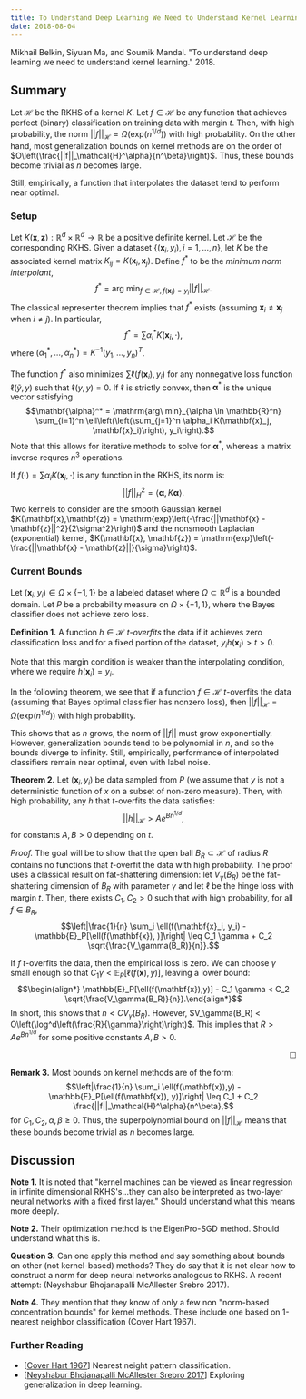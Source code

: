 ```yaml
---
title: To Understand Deep Learning We Need to Understand Kernel Learning
date: 2018-08-04
---
```


Mikhail Belkin, Siyuan Ma, and Soumik Mandal. "To understand deep learning we need to understand kernel learning." 2018.

## Summary

Let $\mathcal{H}$ be the RKHS of a kernel $K$. Let $f \in \mathcal{H}$
be any function that achieves perfect (binary) classification on
training data with margin $t$. Then, with high probability, the norm
$||f||_\mathcal{H} = \Omega\left(\mathrm{exp}(n^{1/d})\right)$ with
high probability. On the other hand, most generalization bounds on
kernel methods are on the order of
$O\left(\frac{||f||_\mathcal{H}^\alpha}{n^\beta}\right)$. Thus, these
bounds become trivial as $n$ becomes large. 

Still, empirically, a function that interpolates the dataset tend to
perform near optimal. 

### Setup

Let $K(\mathbf{x},\mathbf{z}) : \mathbb{R}^d \times \mathbb{R}^d \to
\mathbb{R}$ be a positive definite kernel. Let $\mathcal{H}$ be the
corresponding RKHS. Given a dataset $\{(\mathbf{x}_i, y_i), i =
1,\dotsc, n\}$, let $K$ be the associated kernel matrix $K_{ij} =
K(\mathbf{x}_i, \mathbf{x}_j)$. Define $f^*$ to be the *minimum norm
interpolant*,
$$f^* = \mathrm{arg\ min}_{f \in \mathcal{H}, f(\mathbf{x}_i) = y_i}
||f||_\mathcal{H}.$$
The classical representer theorem implies that $f^*$ exists (assuming
$\mathbf{x}_i \ne \mathbf{x}_j$ when $i \ne j$). In particular,
$$\begin{equation*}
f^* = \sum \alpha_i^* K(\mathbf{x}_i, \cdot),
\end{equation*}$$
where $(\alpha_1^*, \dotsc, \alpha_n^*) = K^{-1}(y_1,\dotsc, y_n)^T$.

The function $f^*$ also minimizes $\sum \ell(f(\mathbf{x}_i), y_i)$
for any nonnegative loss function $\ell(\tilde{y},y)$ such that
$\ell(y,y) = 0$. If $\ell$ is strictly convex, then
$\mathbf{\alpha}^*$ is the unique vector satisfying
$$\mathbf{\alpha}^* = \mathrm{arg\ min}_{\alpha \in \mathbb{R}^n}
\sum_{i=1}^n \ell\left(\left(\sum_{j=1}^n \alpha_i K(\mathbf{x}_j,
\mathbf{x}_i)\right), y_i\right).$$
Note that this allows for iterative methods to solve for
$\mathbf{\alpha}^*$, whereas a matrix inverse requres $n^3$
operations.

If $f(\cdot) = \sum \alpha_i K(\mathbf{x}_i, \cdot)$ is any function
in the RKHS, its norm is:
$$\begin{equation*}
||f||_H^2 = \langle \mathbf{\alpha}, K \mathbf{\alpha}\rangle.
\end{equation*}$$
Two kernels to consider are the smooth Gaussian kernel
$K(\mathbf{x},\mathbf{z}) = \mathrm{exp}\left(-\frac{||\mathbf{x} -
\mathbf{z}||^2}{2\sigma^2}\right)$ and the nonsmooth Laplacian
(exponential) kernel, $K(\mathbf{x}, \mathbf{z}) = \mathrm{exp}\left(-
\frac{||\mathbf{x} - \mathbf{z}||}{\sigma}\right)$.

### Current Bounds

Let $(\mathbf{x}_i, y_i) \in \Omega \times \{-1,1\}$ be a labeled
dataset where $\Omega \subset \mathbb{R}^d$ is a bounded domain. Let
$P$ be a probability measure on $\Omega \times \{-1,1\}$, where the
Bayes classifier does not achieve zero loss.

**Definition 1.** A function $h \in \mathcal{H}$ $t$-*overfits* the
  data if it achieves zero classification loss and for a fixed portion
  of the dataset, $y_ih(\mathbf{x}_i) > t > 0$.

Note that this margin condition is weaker than the interpolating
condition, where we require $h(\mathbf{x}_i) = y_i$.

In the following theorem, we see that if a function $f \in
\mathcal{H}$ $t$-overfits the data (assuming that Bayes optimal
classifier has nonzero loss), then $||f||_\mathcal{H} =
\Omega(\mathrm{exp}(n^{1/d}))$ with high probability.

This shows that as $n$ grows, the norm of $||f||$ must grow
exponentially. However, generalization bounds tend to be polynomial in
$n$, and so the bounds diverge to infinity. Still, empirically,
performance of interpolated classifiers remain near optimal, even with
label noise.

**Theorem 2.** Let $(\mathbf{x}_i, y_i)$ be data sampled from $P$ (we
  assume that $y$ is not a deterministic function of $x$ on a subset
  of non-zero measure). Then, with high probability, any $h$ that
  $t$-overfits the data satisfies:
  $$||h||_{\mathcal{H}} > A e^{B n^{1/d}},$$
  for constants $A,B > 0$ depending on $t$.

*Proof.* The goal will be to show that the open ball $B_R \subset
 \mathcal{H}$ of radius $R$ contains no functions that $t$-overfit the
 data with high probability. The proof uses a classical result on
 fat-shattering dimension: let $V_\gamma(B_R)$ be the fat-shattering
 dimension of $B_R$ with parameter $\gamma$ and let $\ell$ be the
 hinge loss with margin $t$. Then, there exists $C_1, C_2 > 0$ such
 that with high probability, for all $f \in B_R$,
 $$\left|\frac{1}{n} \sum_i \ell(f(\mathbf{x}_i, y_i) -
 \mathbb{E}_P[\ell(f(\mathbf{x}), )]\right| \leq C_1 \gamma + C_2
 \sqrt{\frac{V_\gamma(B_R)}{n}}.$$ 

 If $f$ $t$-overfits the data, then the empirical loss is zero. We can
 choose $\gamma$ small enough so that $C_1 \gamma <
 \mathbb{E}_P[\ell(f(\mathbf{x}),y)]$, leaving a lower bound:
 $$\begin{align*}
 \mathbb{E}_P[\ell(f(\mathbf{x}),y)] - C_1 \gamma < C_2
 \sqrt{\frac{V_\gamma(B_R)}{n}}.\end{align*}$$
 In short, this shows that $n < C V_\gamma(B_R)$. However,
 $V_\gamma(B_R) <
 O\left(\log^d\left(\frac{R}{\gamma}\right)\right)$. This implies that
 $R > A e^{B n^{1/d}}$ for some positive constants $A,B > 0$.
<div align="right">☐</div>

**Remark 3.** Most bounds on kernel methods are of the form:
$$\left|\frac{1}{n} \sum_i \ell(f(\mathbf{x}),y) -
\mathbb{E}_P[\ell(f(\mathbf{x}), y)]\right| \leq C_1 + C_2
\frac{||f||_\mathcal{H}^\alpha}{n^\beta},$$
for $C_1, C_2, \alpha, \beta \geq 0$. Thus, the superpolynomial bound
on $||f||_\mathcal{H}$ means that these bounds become trivial as $n$
becomes large.


## Discussion

**Note 1.** It is noted that "kernel machines can be viewed as linear
  regression in infinite dimensional RKHS's...they can also be
  interpreted as two-layer neural networks with a fixed first layer."
  Should understand what this means more deeply.

**Note 2.** Their optimization method is the EigenPro-SGD
  method. Should understand what this is.

**Question 3.** Can one apply this method and say something about
  bounds on other (not kernel-based) methods? They do say that it is
  not clear how to construct a norm for deep neural networks analogous
  to RKHS. A recent attempt: (Neyshabur Bhojanapalli McAllester Srebro 2017).

**Note 4.** They mention that they know of only a few non "norm-based
  concentration bounds" for kernel methods. These include one based on
  1-nearest neighbor classification (Cover Hart 1967).

### Further Reading

- [[Cover Hart 1967](https://ieeexplore.ieee.org/document/1053964/)] Nearest neight pattern classification.
- [[Neyshabur Bhojanapalli McAllester Srebro 2017](./)] Exploring generalization in deep learning.